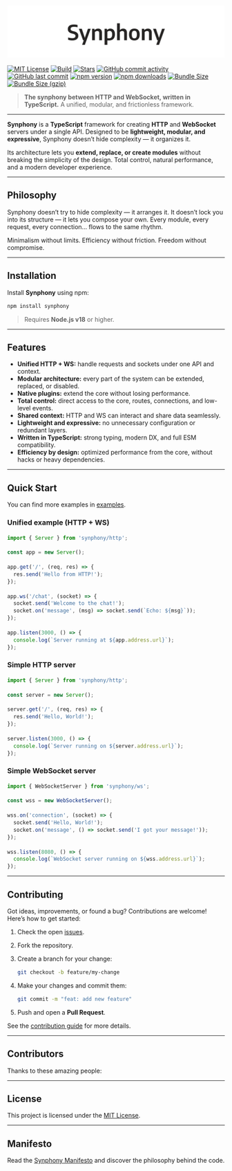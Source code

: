 ![Synphony Logo](./misc/banner.svg)

[![MIT License](https://img.shields.io/badge/license-MIT-blue.svg)](./LICENSE)
[![Build](https://img.shields.io/github/actions/workflow/status/kkokotero/synphony/build-and-test.yml)](https://github.com/kkokotero/synphony/actions)
[![Stars](https://img.shields.io/github/stars/kkokotero/synphony?style=social)](https://github.com/kkokotero/synphony)
[![GitHub commit activity](https://img.shields.io/github/commit-activity/m/kkokotero/synphony)](https://github.com/kkokotero/synphony/pulse)
[![GitHub last commit](https://img.shields.io/github/last-commit/kkokotero/synphony)](https://github.com/kkokotero/synphony/commits/main)
[![npm version](https://img.shields.io/npm/v/synphony.svg)](https://www.npmjs.com/package/synphony)
[![npm downloads](https://img.shields.io/npm/dm/synphony)](https://www.npmjs.com/package/synphony)
[![Bundle Size](https://img.shields.io/bundlephobia/min/synphony)](https://bundlephobia.com/result?p=synphony)
[![Bundle Size (gzip)](https://img.shields.io/bundlephobia/minzip/synphony)](https://bundlephobia.com/result?p=synphony)

> **The synphony between HTTP and WebSocket, written in TypeScript.**
> A unified, modular, and frictionless framework.

---

**Synphony** is a **TypeScript** framework for creating **HTTP** and **WebSocket** servers under a single API.
Designed to be **lightweight, modular, and expressive**, Synphony doesn’t hide complexity — it organizes it.

Its architecture lets you **extend, replace, or create modules** without breaking the simplicity of the design.
Total control, natural performance, and a modern developer experience.

---

## Philosophy

Synphony doesn’t try to hide complexity — it arranges it.
It doesn’t lock you into its structure — it lets you compose your own.
Every module, every request, every connection… flows to the same rhythm.

Minimalism without limits. Efficiency without friction. Freedom without compromise.

---

## Installation

Install **Synphony** using npm:

```bash
npm install synphony
```

> Requires **Node.js v18** or higher.

---

## Features

* **Unified HTTP + WS:** handle requests and sockets under one API and context.
* **Modular architecture:** every part of the system can be extended, replaced, or disabled.
* **Native plugins:** extend the core without losing performance.
* **Total control:** direct access to the core, routes, connections, and low-level events.
* **Shared context:** HTTP and WS can interact and share data seamlessly.
* **Lightweight and expressive:** no unnecessary configuration or redundant layers.
* **Written in TypeScript:** strong typing, modern DX, and full ESM compatibility.
* **Efficiency by design:** optimized performance from the core, without hacks or heavy dependencies.

---

## Quick Start

You can find more examples in [examples](./examples).

### Unified example (HTTP + WS)

```ts
import { Server } from 'synphony/http';

const app = new Server();

app.get('/', (req, res) => {
  res.send('Hello from HTTP!');
});

app.ws('/chat', (socket) => {
  socket.send('Welcome to the chat!');
  socket.on('message', (msg) => socket.send(`Echo: ${msg}`));
});

app.listen(3000, () => {
  console.log(`Server running at ${app.address.url}`);
});
```

### Simple HTTP server

```ts
import { Server } from 'synphony/http';

const server = new Server();

server.get('/', (req, res) => {
  res.send('Hello, World!');
});

server.listen(3000, () => {
  console.log(`Server running on ${server.address.url}`);
});
```

### Simple WebSocket server

```ts
import { WebSocketServer } from 'synphony/ws';

const wss = new WebSocketServer();

wss.on('connection', (socket) => {
  socket.send('Hello, World!');
  socket.on('message', () => socket.send('I got your message!'));
});

wss.listen(8080, () => {
  console.log(`WebSocket server running on ${wss.address.url}`);
});
```

---

## Contributing

Got ideas, improvements, or found a bug? Contributions are welcome!
Here’s how to get started:

1. Check the open [issues](https://github.com/kkokotero/synphony/issues).
2. Fork the repository.
3. Create a branch for your change:

   ```bash
   git checkout -b feature/my-change
   ```
4. Make your changes and commit them:

   ```bash
   git commit -m "feat: add new feature"
   ```
5. Push and open a **Pull Request**.

See the [contribution guide](./CONTRIBUTING.md) for more details.

---

## Contributors

Thanks to these amazing people:

<!-- ALL-CONTRIBUTORS-LIST:START - Do not remove or modify this section -->
<!-- prettier-ignore-start -->
<!-- markdownlint-disable -->
<!-- markdownlint-restore -->
<!-- prettier-ignore-end -->
<!-- ALL-CONTRIBUTORS-LIST:END -->

---

## License

This project is licensed under the [MIT License](./LICENSE).

---

## Manifesto

Read the [Synphony Manifesto](./MANIFESTO.md) and discover the philosophy behind the code.
